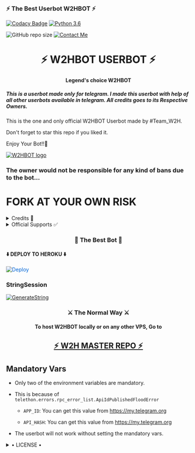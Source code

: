 <h3>⚡️ The Best Userbot W2HBOT ⚡️</h3>

[![Codacy Badge](https://api.codacy.com/project/badge/Grade/f7c51539e67b483bb8d7749acca51d3a)](https://app.codacy.com/gh/W2HGalaxy-OP/W2HBOT?utm_source=github.com&utm_medium=referral&utm_content=W2HGalaxy-OP/W2HBOT&utm_campaign=Badge_Grade_Settings)
[![Python 3.6](https://img.shields.io/badge/Python-3.6%20or%20newer-blue.svg)](https://www.python.org/downloads/release/python-360/)

![GitHub repo size](https://img.shields.io/github/repo-size/W2HGalaxy-OP/W2HBOT)
[![Contact Me](https://img.shields.io/badge/Telegram-Contact%20Me-informational)](https://t.me/David99q)

<h1 align="center">⚡ W2HBOT USERBOT ⚡</h1>

<h4 align="center">Legend's choice W2HBOT</h4>

<h5>This is a userbot made only for telegram. I made this userbot with help of all other userbots available in telegram. All credits goes to its Respective Owners.</h5>

This is the one and only official W2HBOT Userbot made by #Team_W2H.

Don't forget to star this repo if you liked it.

Enjoy Your Bot!!💝

[![W2HBOT logo](https://telegra.ph/file/7a288583a47e08a6098b3.jpg)](https://t.me/W2HOP_BOT)

### The owner would not be responsible for any kind of bans due to the bot...

# FORK AT YOUR OWN RISK

<details>

  <summary> Credits 🏅 </summary>

• [JaaduBot](https://github.com/Amberyt/JaaduBot)

• [CatUserbot](https://github.com/sandy1709/catuserbot)

• [Uniborg](https://github.com/spechide/uniborg)

• [W2Hbot](https://github.com/W2HBoy-OP/W2HBot)

</details>

<details>

  <summary> Official Supports ✅ </summary>

```

Get help regarding setting up 

your W2HBOT in support group and join

channel for further updates contact 

admins in group to take help.

```

<a href="https://t.me/W2HOP_BOT"><img src="https://img.shields.io/badge/Join-Support%20Channel-red.svg?style=for-the-badge&logo=Telegram"></a>

<a href="https://t.me/W2HOP_BOT_HELP"><img src="https://img.shields.io/badge/Join-Support%20Group-blue.svg?style=for-the-badge&logo=Telegram"></a>

</details>
 
</details>

<h3 align="center">🔹 The Best Bot 🔹</h3>

<h4>⬇️ DEPLOY TO HEROKU ⬇️</h4>

<a href="https://dashboard.heroku.com/new?button-url=https%3A%2F%2Fgithub.com%2FW2HGalaxy-OP%2FW2HBOT&template=https%3A%2F%2Fgithub.com%2FW2HGalaxy-OP%2FW2HBOT" rel="nofollow" style="background-color: initial; box-sizing: border-box; color: #0366d6; text-decoration-line: none;"><img alt="Deploy" data-canonical-src="https://www.herokucdn.com/deploy/button.svg" src="https://camo.githubusercontent.com/83b0e95b38892b49184e07ad572c94c8038323fb/68747470733a2f2f7777772e6865726f6b7563646e2e636f6d2f6465706c6f792f627574746f6e2e737667" style="border-style: none; box-sizing: initial; max-width: 100%;" /></a></div>

</a>

### StringSession
[![GenerateString](https://img.shields.io/badge/repl.it-generateString-yellowgreen)](https://replit.com/@GalaxyOp/W2HBOT#main.py)
  
<h3 align="center">⚔️ The Normal Way ⚔️</h3>

<h4 align="center">To host W2HBOT locally or on any other VPS, Go to</h4>

<h2 align="center"> <a href="https://github.com/W2HGalaxy-OP/W2H">⚡ W2H MASTER REPO ⚡</a></h2>

## Mandatory Vars

- Only two of the environment variables are mandatory.

- This is because of `telethon.errors.rpc_error_list.ApiIdPublishedFloodError`

    - `APP_ID`:   You can get this value from https://my.telegram.org

    - `API_HASH`:   You can get this value from https://my.telegram.org

- The userbot will not work without setting the mandatory vars.

<details>

  <summary> • LICENSE • </summary>

![](https://www.gnu.org/graphics/gplv3-or-later.png)

Copyright (C) 2021 W2HGalaxy-OP

Poject [W2HBOT](https://github.com/W2HGalaxy-OP/W2HBOT) is free software: you can redistribute it and/or modify

it under the terms of the GNU General Public License as published by

the Free Software Foundation, either version 3 of the License, or

(at your option) any later version.

This program is distributed in the hope that it will be useful,

but WITHOUT ANY WARRANTY; without even the implied warranty of

MERCHANTABILITY or FITNESS FOR A PARTICULAR PURPOSE.  See the

GNU General Public License for more details.

You should have received a copy of the GNU General Public License

along with this program. If not, see <https://www.gnu.org/licenses/>.

</details>
